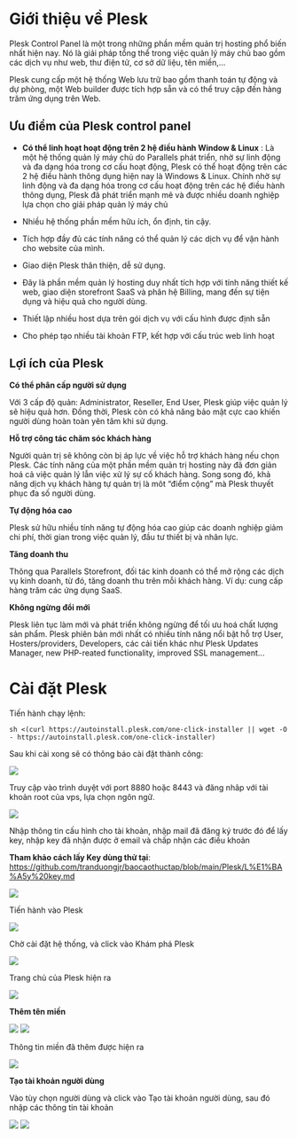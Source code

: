 # Giới thiệu về Plesk

Plesk Control Panel là một trong những phần mềm quản trị hosting phổ biến nhất hiện nay. Nó là giải pháp tổng thể trong việc quản lý máy chủ bao gồm các dịch vụ như web, thư điện tử, cơ sở dữ liệu, tên miền,...

Plesk cung cấp một hệ thống Web lưu trữ bao gồm thanh toán tự động và dự phòng, một Web builder được tích hợp sẵn và có thể truy cập đến hàng trăm ứng dụng trên Web.

## Ưu điểm của Plesk control panel

- **Có thể linh hoạt hoạt động trên 2 hệ điều hành Window & Linux** : Là một hệ thống quản lý máy chủ do Parallels phát triển, nhờ sự linh động và đa dạng hóa trong cơ cấu hoạt động, Plesk có thể hoạt động trên các 2 hệ điều hành thông dụng hiện nay là Windows & Linux. Chính nhờ sự linh động và đa dạng hóa trong cơ cấu hoạt động trên các hệ điều hành thông dụng, Plesk đã phát triển mạnh mẽ và được nhiều doanh nghiệp lựa chọn cho giải pháp quản lý máy chủ

- Nhiều hệ thống phần mềm hữu ích, ổn định, tin cậy.

- Tích hợp đầy đủ các tính năng có thể quản lý các dịch vụ để vận hành cho website của mình.

- Giao diện Plesk thân thiện, dễ sử dụng.

- Đây là phần mềm quản lý hosting duy nhất tích hợp với tính năng thiết kế web, giao diện storefront SaaS và phân hệ Billing, mang đến sự tiện dụng và hiệu quả cho người dùng.

- Thiết lập nhiều host dựa trên gói dịch vụ với cấu hình được định sẵn

- Cho phép tạo nhiều tài khoản FTP, kết hợp với cấu trúc web linh hoạt

## Lợi ích của Plesk

**Có thể phân cấp người sử dụng**

Với 3 cấp độ quản: Administrator, Reseller, End User, Plesk giúp việc quản lý sẽ hiệu quả hơn. Đồng thời, Plesk còn có khả năng bảo mật cực cao khiến người dùng hoàn toàn yên tâm khi sử dụng.

**Hỗ trợ công tác chăm sóc khách hàng**

Người quản trị sẽ không còn bị áp lực về việc hỗ trợ khách hàng nếu chọn Plesk. Các tính năng của một phần mềm quản trị hosting này đã đơn giản hoá cả việc quản lý lẫn việc xử lý sự cố khách hàng. Song song đó, khả năng dịch vụ khách hàng tự quản trị là môt “điểm cộng” mà Plesk thuyết phục đa số người dùng.

**Tự động hóa cao**

Plesk sử hữu nhiều tính năng tự động hóa cao giúp các doanh nghiệp giảm chi phí, thời gian trong việc quản lý, đầu tư thiết bị và nhân lực.

**Tăng doanh thu**

Thông qua Parallels Storefront, đối tác kinh doanh có thể mở rộng các dịch vụ kinh doanh, từ đó, tăng doanh thu trên mỗi khách hàng.
Ví dụ: cung cấp hàng trăm các ứng dụng SaaS.

**Không ngừng đổi mới**

Plesk liên tục làm mới và phát triển không ngừng để tối ưu hoá chất lượng sản phẩm. Plesk phiên bản mới nhất có nhiều tính năng nổi bật hỗ trợ User, Hosters/providers, Developers, các cải tiến khác như  Plesk Updates Manager, new PHP-reated functionality, improved SSL management...

# Cài đặt Plesk

Tiến hành chạy lệnh:

```
sh <(curl https://autoinstall.plesk.com/one-click-installer || wget -O - https://autoinstall.plesk.com/one-click-installer)
```

Sau khi cài xong sẽ có thông báo cài đặt thành công:

<img src="img/3.png">

Truy cập vào trình duyệt với port 8880 hoặc 8443 và đăng nhâp với tài khoản root của vps, lựa chọn ngôn ngữ.

<img src="img/4.png">

Nhập thông tin cấu hình cho tài khoản, nhập mail đã đăng ký trước đó để lấy key, nhập key đã nhận được ở email và chấp nhận các điều khoản

**Tham khảo cách lấy Key dùng thử tại**: https://github.com/tranduongjr/baocaothuctap/blob/main/Plesk/L%E1%BA%A5y%20key.md

<img src="img/5.png">

Tiến hành vào Plesk

<img src="img/6.png">

Chờ cài đặt hệ thống, và click vào Khám phá Plesk

<img src="img/8.png">

Trang chủ của Plesk hiện ra

<img src="img/9.png">

**Thêm tên miền**

<img src="img/12.png">

<img src="img/13.png">

Thông tin miền đã thêm được hiện ra

<img src="img/14.png">

**Tạo tài khoản người dùng**

Vào tùy chọn người dùng và click vào Tạo tài khoản người dùng, sau đó nhập các thông tin tài khoản

<img src="img/15.png">

<img src="img/16.png">
